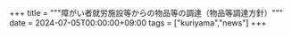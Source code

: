 +++
title = """障がい者就労施設等からの物品等の調達（物品等調達方針）"""
date = 2024-07-05T00:00:00+09:00
tags = ["kuriyama","news"]
+++

